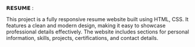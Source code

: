 𝗥𝗘𝗦𝗨𝗠𝗘 : 

This project is a fully responsive resume website built using HTML, CSS. It features a clean and modern design, making it easy to showcase professional details effectively. The website includes sections for personal information, skills, projects, certifications, and contact details.
